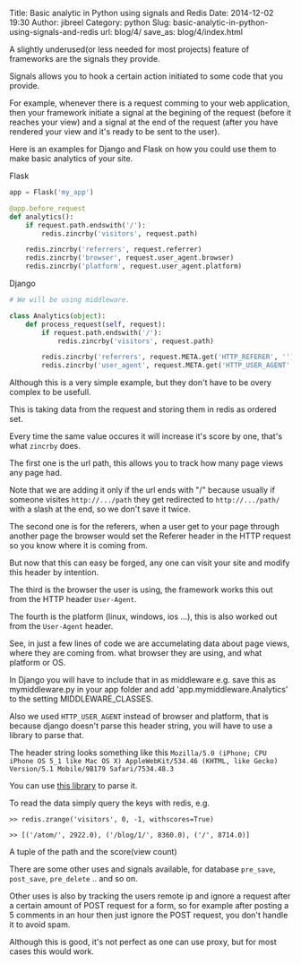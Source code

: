 Title: Basic analytic in Python using signals and Redis
Date: 2014-12-02 19:30
Author: jibreel
Category: python
Slug: basic-analytic-in-python-using-signals-and-redis
url: blog/4/
save_as: blog/4/index.html


A slightly underused(or less needed for most projects) feature of
frameworks are the signals they provide.

Signals allows you to hook a certain action initiated to some code that
you provide.

For example, whenever there is a request comming to your web
application, then your framework initiate a signal at the begining of
the request (before it reaches your view) and a signal at the end of the
request (after you have rendered your view and it's ready to be sent to
the user).

Here is an examples for Django and Flask on how you could use them to
make basic analytics of your site.

<span class="highlight-blue">Flask</span>


```python
app = Flask('my_app')

@app.before_request
def analytics():
    if request.path.endswith('/'):
        redis.zincrby('visitors', request.path)

    redis.zincrby('referrers', request.referrer)
    redis.zincrby('browser', request.user_agent.browser)
    redis.zincrby('platform', request.user_agent.platform)
```

<span class="highlight-blue">Django</span>

```python
# We will be using middleware.

class Analytics(object):
    def process_request(self, request):
        if request.path.endswith('/'):
            redis.zincrby('visitors', request.path)

        redis.zincrby('referrers', request.META.get('HTTP_REFERER', ''))
        redis.zincrby('user_agent', request.META.get('HTTP_USER_AGENT', ''))
```

Although this is a very simple example, but they don't have to be overy
complex to be usefull.

This is taking data from the request and storing them in redis as
ordered set.

Every time the same value occures it will increase it's score by one,
that's what `zincrby` does.

The first one is the url path, this allows you to track how many page
views any page had.

Note that we are adding it only if the url ends with "/" because usually
if someone visites `http://.../path` they
get redirected to `http://.../path/` with a
slash at the end, so we don't save it twice.

The second one is for the referers, when a user get to your page through
another page the browser would set the Referer header in the HTTP
request so you know where it is coming from.

But now that this can easy be forged, any one can visit your site and
modify this header by intention.

The third is the browser the user is using, the framework works this out
from the HTTP header `User-Agent`.

The fourth is the platform (linux, windows, ios ...), this is also
worked out from the `User-Agent` header.

See, in just a few lines of code we are accumelating data about page
views, where they are coming from. what browser they are using, and what
platform or OS.

In Django you will have to include that in as middleware e.g. save this
as mymiddleware.py in your app folder and add
'app.mymiddleware.Analytics' to the setting MIDDLEWARE\_CLASSES.

Also we used `HTTP_USER_AGENT` instead of
browser and platform, that is because django doesn't parse this header
string, you will have to use a library to parse that.

The header string looks something like this `Mozilla/5.0 (iPhone; CPU iPhone OS 5_1 like Mac OS X)
AppleWebKit/534.46 (KHTML, like Gecko) Version/5.1 Mobile/9B179
Safari/7534.48.3`

You can use [this library](https://pypi.python.org/pypi/user-agents/) to
parse it.

To read the data simply query the keys with redis, e.g.

```
>> redis.zrange('visitors', 0, -1, withscores=True)

>> [('/atom/', 2922.0), ('/blog/1/', 8360.0), ('/', 8714.0)]
```

A tuple of the path and the score(view count)

There are some other uses and signals available, for database `pre_save`,
`post_save`, `pre_delete` .. and so on.

Other uses is also by tracking the users remote ip and ignore a request
after a certain amount of POST request for a form, so for example after
posting a 5 comments in an hour then just ignore the POST request, you
don't handle it to avoid spam.

Although this is good, it's not perfect as one can use proxy, but for
most cases this would work.

